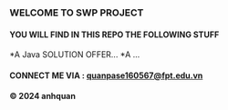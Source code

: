 ### WELCOME TO SWP PROJECT
#### YOU WILL FIND IN THIS REPO THE FOLLOWING STUFF

*A Java SOLUTION OFFER...
*A ...

#### CONNECT ME VIA : quanpase160567@fpt.edu.vn
#### &#169; 2024 anhquan

